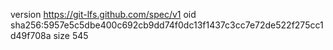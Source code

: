 version https://git-lfs.github.com/spec/v1
oid sha256:5957e5c5dbe400c692cb9dd74f0dc13f1437c3cc7e72de522f275cc1d49f708a
size 545
